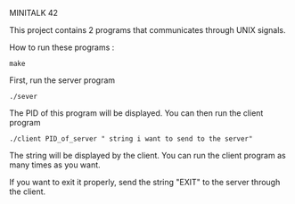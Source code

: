 MINITALK 42

This project contains 2 programs that communicates through UNIX signals.

How to run these programs :

    make
    
First, run the server program

    ./sever
    
The PID of this program will be displayed. You can then run the client program

    ./client PID_of_server " string i want to send to the server"
   
The string will be displayed by the client.
You can run the client program as many times as you want.

If you want to exit it properly, send the string "EXIT" to the server through the client.
